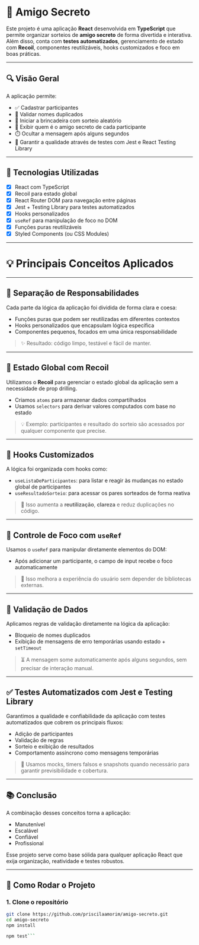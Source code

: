 # 🎁 Amigo Secreto

Este projeto é uma aplicação **React** desenvolvida em **TypeScript** que permite organizar sorteios de **amigo secreto** de forma divertida e interativa.  
Além disso, conta com **testes automatizados**, gerenciamento de estado com **Recoil**, componentes reutilizáveis, hooks customizados e foco em boas práticas.

---

## 🔍 Visão Geral

A aplicação permite:

- ✅ Cadastrar participantes
- 🔁 Validar nomes duplicados
- 🎲 Iniciar a brincadeira com sorteio aleatório
- 👀 Exibir quem é o amigo secreto de cada participante
- ⏱️ Ocultar a mensagem após alguns segundos
- 🧪 Garantir a qualidade através de testes com Jest e React Testing Library

---

## 🧰 Tecnologias Utilizadas

- [x] React com TypeScript  
- [x] Recoil para estado global  
- [x] React Router DOM para navegação entre páginas  
- [x] Jest + Testing Library para testes automatizados  
- [x] Hooks personalizados  
- [x] `useRef` para manipulação de foco no DOM  
- [x] Funções puras reutilizáveis  
- [x] Styled Components (ou CSS Modules)  

---

# 💡 Principais Conceitos Aplicados
---

## 🧱 Separação de Responsabilidades

Cada parte da lógica da aplicação foi dividida de forma clara e coesa:

- Funções puras que podem ser reutilizadas em diferentes contextos
- Hooks personalizados que encapsulam lógica específica
- Componentes pequenos, focados em uma única responsabilidade

> ✨ Resultado: código limpo, testável e fácil de manter.

---

## 🔗 Estado Global com Recoil

Utilizamos o **Recoil** para gerenciar o estado global da aplicação sem a necessidade de prop drilling.

- Criamos `atoms` para armazenar dados compartilhados
- Usamos `selectors` para derivar valores computados com base no estado

> 💡 Exemplo: participantes e resultado do sorteio são acessados por qualquer componente que precise.

---

## 🧠 Hooks Customizados

A lógica foi organizada com hooks como:

- `useListaDeParticipantes`: para listar e reagir às mudanças no estado global de participantes
- `useResultadoSorteio`: para acessar os pares sorteados de forma reativa

> 🔁 Isso aumenta a **reutilização**, **clareza** e reduz duplicações no código.

---

## 🧭 Controle de Foco com `useRef`

Usamos o `useRef` para manipular diretamente elementos do DOM:

- Após adicionar um participante, o campo de input recebe o foco automaticamente

> 🎯 Isso melhora a experiência do usuário sem depender de bibliotecas externas.

---

## 🚫 Validação de Dados

Aplicamos regras de validação diretamente na lógica da aplicação:

- Bloqueio de nomes duplicados
- Exibição de mensagens de erro temporárias usando estado + `setTimeout`

> ⏳ A mensagem some automaticamente após alguns segundos, sem precisar de interação manual.

---

## ✅ Testes Automatizados com Jest e Testing Library

Garantimos a qualidade e confiabilidade da aplicação com testes automatizados que cobrem os principais fluxos:

- Adição de participantes
- Validação de regras
- Sorteio e exibição de resultados
- Comportamento assíncrono como mensagens temporárias

> 🧪 Usamos mocks, timers falsos e snapshots quando necessário para garantir previsibilidade e cobertura.

---

## 📚 Conclusão

A combinação desses conceitos torna a aplicação:

- Manutenível
- Escalável
- Confiável
- Profissional

Esse projeto serve como base sólida para qualquer aplicação React que exija organização, reatividade e testes robustos.

---
## 🚀 Como Rodar o Projeto

### 1. Clone o repositório

```bash
git clone https://github.com/priscilaamorim/amigo-secreto.git
cd amigo-secreto
npm install 

npm test```
